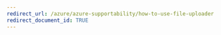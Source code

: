 ```yaml
---
redirect_url: /azure/azure-supportability/how-to-use-file-uploader
redirect_document_id: TRUE
---
```

